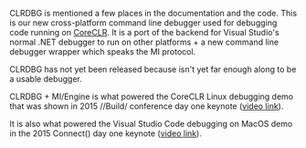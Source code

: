 CLRDBG is mentioned a few places in the documentation and the code. This is our new cross-platform command line debugger used for debugging code running on [CoreCLR](https://github.com/dotnet/coreclr). It is a port of the backend for Visual Studio's normal .NET debugger to run on other platforms + a new command line debugger wrapper which speaks the MI protocol.

CLRDBG has not yet been released because isn't yet far enough along to be a usable debugger. 

CLRDBG + MI/Engine is what powered the CoreCLR Linux debugging demo that was shown in 2015 //Build/ conference day one keynote ([video link](https://channel9.msdn.com/Events/Build/2015/KEY01#time=25m51s)).

It is also what powered the Visual Studio Code debugging on MacOS demo in the 2015 Connect() day one keynote ([video link](https://channel9.msdn.com/Events/Visual-Studio/Connect-event-2015/010#time=34m53s)).